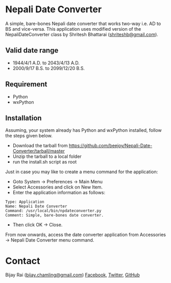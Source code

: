 # Nepali Date Converter

A simple, bare-bones Nepali date converter that works two-way i.e. AD to BS and vice-versa. This application uses modified version of the NepaliDateConverter class by Shritesh Bhattarai (shriteshb@gmail.com).


## Valid date range

* 1944/4/1 A.D. to 2043/4/13 A.D.
* 2000/9/17 B.S. to 2099/12/20 B.S.


## Requirement

* Python
* wxPython


## Installation

Assuming, your system already has Python and wxPython installed, follow the steps given below.

* Download the tarball from https://github.com/beejoy/Nepali-Date-Converter/tarball/master
* Unzip the tarball to a local folder
* run the install.sh script as root

Just in case you may like to create a menu command for the application:

* Goto System -> Preferences -> Main Menu
* Select Accessories and click on New Item.
* Enter the application information as follows:

```
Type: Application
Name: Nepali Date Converter
Command: /usr/local/bin/npdateconverter.py
Comment: Simple, bare-bones date converter.
```

* Then click OK -> Close.

From now onwards, access the date converter application from Accessories -> Nepali Date Converter menu command.


# Contact

Bijay Rai (bijay.chamling@gmail.com)
[Facebook](facebook.com/b33j0y), [Twitter](twitter.com/#!/b33j0y), [GitHub](github.com/beejoy)
